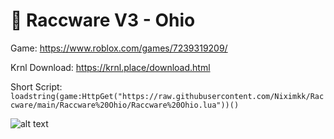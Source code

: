 # 🍷 Raccware V3 - Ohio

Game: https://www.roblox.com/games/7239319209/

Krnl Download: https://krnl.place/download.html

Short Script:  ```loadstring(game:HttpGet("https://raw.githubusercontent.com/Niximkk/Raccware/main/Raccware%20Ohio/Raccware%20Ohio.lua"))()```

![alt text](https://media.discordapp.net/attachments/1053485155177742396/1061739411726925864/image.png?width=560&height=315)
